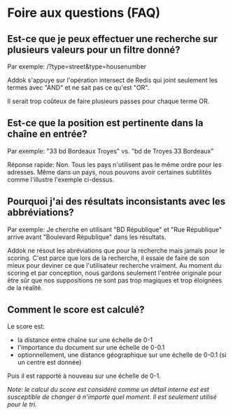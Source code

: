 # Foire aux questions (FAQ)

## Est-ce que je peux effectuer une recherche sur plusieurs valeurs pour un filtre donné?

Par exemple: /?type=street&type=housenumber

Addok s'appuye sur l'opération intersect de Redis qui joint seulement les
termes avec "AND" et ne sait pas ce qu'est "OR".

Il serait trop coûteux de faire plusieurs passes pour chaque terme OR.


## Est-ce que la position  est pertinente dans la chaîne en entrée?

Par exemple: "33 bd Bordeaux Troyes" vs. "bd de Troyes 33 Bordeaux"

Réponse rapide: Non. Tous les pays n'utilisent pas le même ordre pour les
adresses. Même dans un pays, nous pouvons avoir certaines subtilités comme
l'illustre l'exemple ci-dessus.


## Pourquoi j'ai des résultats inconsistants avec les abbréviations?

Par exemple: Je cherche en utilisant "BD République" et "Rue République"
arrive avant "Boulevard République" dans les résultats.

Addok ne résout les abréviations que pour la recherche mais jamais pour le
scoring. C'est parce que lors de la recherche, il essaie de faire de son mieux
pour deviner ce que l'utilisateur recherche vraiment. Au moment du scoring et
par conception, nous gardons seulement l'entrée originale pour être sûr que
nos suppositions ne sont pas trop magiques et trop éloignées de la réalité.

## Comment le score est calculé?

Le score est:

- la distance entre chaîne sur une échelle de 0-1
- l'importance du document sur une échelle de 0-0.1
- optionnellement, une distance géographique sur une échelle de 0-0.1
  (si un centre est donnée)

Puis il est rapporté à nouveau sur une échelle de 0-1.

*Note: le calcul du score est considéré comme un détail interne est est susceptible de changer à n'importe quel moment. Il est seulement utilisé pour le tri.*
